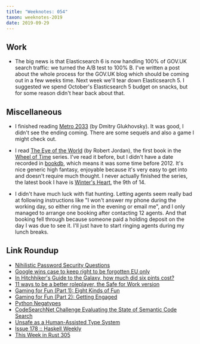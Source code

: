 ```yaml
---
title: "Weeknotes: 054"
taxon: weeknotes-2019
date: 2019-09-29
---
```


## Work

- The big news is that Elasticsearch 6 is now handling 100% of GOV.UK
  search traffic: we turned the A/B test to 100% B.  I've written a
  post about the whole process for the GOV.UK blog which should be
  coming out in a few weeks time.  Next week we'll tear down
  Elasticsearch 5.  I suggested we spend October's Elasticsearch 5
  budget on snacks, but for some reason didn't hear back about that.

## Miscellaneous

- I finished reading [Metro 2033][] (by Dmitry Glukhovsky).  It was
  good, I didn't see the ending coming.  There are some sequels and
  also a game I might check out.

- I read [The Eye of the World][] (by Robert Jordan), the first book
  in the [Wheel of Time][] series.  I've read it before, but I didn't
  have a date recorded in [bookdb][], which means it was some time
  before 2012.  It's nice generic high fantasy, enjoyable because it's
  very easy to get into and doesn't require much thought.  I never
  actually finished the series, the latest book I have is [Winter's
  Heart][], the 9th of 14.

- I didn't have much luck with flat hunting.  Letting agents seem
  really bad at following instructions like "I won't answer my phone
  during the working day, so either ring me in the evening or email
  me", and I only managed to arrange one booking after contacting 12
  agents.  And that booking fell through because someone paid a
  holding deposit on the day I was due to see it.  I'll just have to
  start ringing agents during my lunch breaks.

[Metro 2033]: https://en.wikipedia.org/wiki/Metro_2033
[The Eye of the World]: https://en.wikipedia.org/wiki/The_Eye_of_the_World
[Wheel of Time]: https://en.wikipedia.org/wiki/The_Wheel_of_Time
[bookdb]: https://www.barrucadu.co.uk/bookdb/
[Winter's Heart]: https://en.wikipedia.org/wiki/Winter%27s_Heart

## Link Roundup

- [Nihilistic Password Security Questions](https://www.mcsweeneys.net/articles/nihilistic-password-security-questions)
- [Google wins case to keep right to be forgotten EU only](https://www.theguardian.com/technology/2019/sep/24/victory-for-google-in-landmark-right-to-be-forgotten-case)
- [In Hitchhiker's Guide to the Galaxy, how much did six pints cost?](https://scifi.stackexchange.com/questions/128515/in-hitchhikers-guide-to-the-galaxy-how-much-did-six-pints-cost)
- [11 ways to be a better roleplayer, the Safe for Work version](http://lookrobot.co.uk/11-ways-better-roleplayer-safe-work-version/)
- [Gaming for Fun (Part 1): Eight Kinds of Fun](https://theangrygm.com/gaming-for-fun-part-1-eight-kinds-of-fun/)
- [Gaming for Fun (Part 2): Getting Engaged](https://theangrygm.com/gaming-for-fun-part-2-getting-engaged/)
- [Python Negatypes](https://www.hillelwayne.com/post/negatypes/)
- [CodeSearchNet Challenge Evaluating the State of Semantic Code Search](https://arxiv.org/pdf/1909.09436.pdf)
- [Unsafe as a Human-Assisted Type System](https://matklad.github.io/2019/07/25/unsafe-as-a-type-system.html)
- [Issue 178 :: Haskell Weekly](https://haskellweekly.news/issues/178.html)
- [This Week in Rust 305](https://this-week-in-rust.org/blog/2019/09/24/this-week-in-rust-305/)
